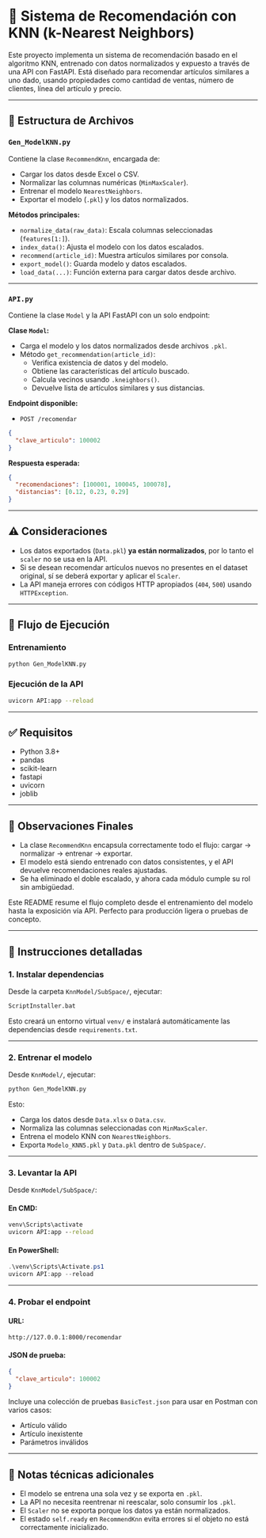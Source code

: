
# 🧠 Sistema de Recomendación con KNN (k-Nearest Neighbors)

Este proyecto implementa un sistema de recomendación basado en el algoritmo KNN, entrenado con datos normalizados y expuesto a través de una API con FastAPI. Está diseñado para recomendar artículos similares a uno dado, usando propiedades como cantidad de ventas, número de clientes, línea del artículo y precio.

---

## 📁 Estructura de Archivos

### `Gen_ModelKNN.py`

Contiene la clase `RecommendKnn`, encargada de:

- Cargar los datos desde Excel o CSV.
- Normalizar las columnas numéricas (`MinMaxScaler`).
- Entrenar el modelo `NearestNeighbors`.
- Exportar el modelo (`.pkl`) y los datos normalizados.

**Métodos principales:**

- `normalize_data(raw_data)`: Escala columnas seleccionadas (`features[1:]`).
- `index_data()`: Ajusta el modelo con los datos escalados.
- `recommend(article_id)`: Muestra artículos similares por consola.
- `export_model()`: Guarda modelo y datos escalados.
- `load_data(...)`: Función externa para cargar datos desde archivo.

---

### `API.py`

Contiene la clase `Model` y la API FastAPI con un solo endpoint:

**Clase `Model`:**
- Carga el modelo y los datos normalizados desde archivos `.pkl`.
- Método `get_recommendation(article_id)`:
  - Verifica existencia de datos y del modelo.
  - Obtiene las características del artículo buscado.
  - Calcula vecinos usando `.kneighbors()`.
  - Devuelve lista de artículos similares y sus distancias.

**Endpoint disponible:**
- `POST /recomendar`
```json
{
  "clave_articulo": 100002
}
```

**Respuesta esperada:**
```json
{
  "recomendaciones": [100001, 100045, 100078],
  "distancias": [0.12, 0.23, 0.29]
}
```

---

## ⚠️ Consideraciones

- Los datos exportados (`Data.pkl`) **ya están normalizados**, por lo tanto el `scaler` no se usa en la API.
- Si se desean recomendar artículos nuevos no presentes en el dataset original, sí se deberá exportar y aplicar el `Scaler`.
- La API maneja errores con códigos HTTP apropiados (`404`, `500`) usando `HTTPException`.

---

## 🧪 Flujo de Ejecución

### Entrenamiento

```bash
python Gen_ModelKNN.py
```

### Ejecución de la API

```bash
uvicorn API:app --reload
```

---

## ✅ Requisitos

- Python 3.8+
- pandas
- scikit-learn
- fastapi
- uvicorn
- joblib

---

## 🧠 Observaciones Finales

- La clase `RecommendKnn` encapsula correctamente todo el flujo: cargar → normalizar → entrenar → exportar.
- El modelo está siendo entrenado con datos consistentes, y el API devuelve recomendaciones reales ajustadas.
- Se ha eliminado el doble escalado, y ahora cada módulo cumple su rol sin ambigüedad.

Este README resume el flujo completo desde el entrenamiento del modelo hasta la exposición vía API. Perfecto para producción ligera o pruebas de concepto.



---

## 🚀 Instrucciones detalladas

### 1. Instalar dependencias

Desde la carpeta `KnnModel/SubSpace/`, ejecutar:

```bash
ScriptInstaller.bat
```

Esto creará un entorno virtual `venv/` e instalará automáticamente las dependencias desde `requirements.txt`.

---

### 2. Entrenar el modelo

Desde `KnnModel/`, ejecutar:

```bash
python Gen_ModelKNN.py
```

Esto:

- Carga los datos desde `Data.xlsx` o `Data.csv`.
- Normaliza las columnas seleccionadas con `MinMaxScaler`.
- Entrena el modelo KNN con `NearestNeighbors`.
- Exporta `Modelo_KNN5.pkl` y `Data.pkl` dentro de `SubSpace/`.

---

### 3. Levantar la API

Desde `KnnModel/SubSpace/`:

#### En CMD:
```cmd
venv\Scripts\activate
uvicorn API:app --reload
```

#### En PowerShell:
```powershell
.\venv\Scripts\Activate.ps1
uvicorn API:app --reload
```

---

### 4. Probar el endpoint

#### URL:
```
http://127.0.0.1:8000/recomendar
```

#### JSON de prueba:
```json
{
  "clave_articulo": 100002
}
```

Incluye una colección de pruebas `BasicTest.json` para usar en Postman con varios casos:

- Artículo válido
- Artículo inexistente
- Parámetros inválidos

---

## 📁 Notas técnicas adicionales

- El modelo se entrena una sola vez y se exporta en `.pkl`.
- La API no necesita reentrenar ni reescalar, solo consumir los `.pkl`.
- El `Scaler` no se exporta porque los datos ya están normalizados.
- El estado `self.ready` en `RecommendKnn` evita errores si el objeto no está correctamente inicializado.
